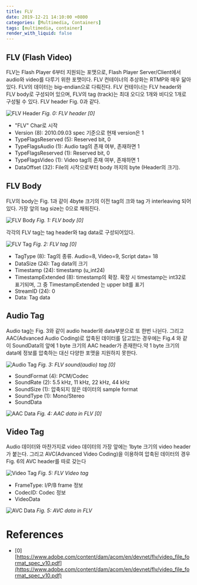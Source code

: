 ```yaml
---
title: FLV
date: 2019-12-21 14:10:00 +0800
categories: [Multimedia, Containers]
tags: [multimedia, container]
render_with_liquid: false
---
```


## FLV (Flash Video)

FLV는 Flash Player 6부터 지원되는 포맷으로, Flash Player Server/Client에서 audio와 video를 다루기 위한 포맷이다. FLV 컨테이너의 추상화는 RTMP와 매우 닮아있다. FLV의 데이터는 big-endian으로 다뤄진다. FLV 컨테이너는 FLV header와 FLV body로 구성되어 있으며, FLV의 tag (track)는 최대 오디오 1개와 비디오 1개로 구성될 수 있다. FLV header Fig. 0과 같다.

![FLV Header](/assets/img/post/multimedia_container/flv/flv-header.png)
_Fig. 0: FLV header [0]_

- "FLV" Char로 시작
- Version (8): 2010.09.03 spec 기준으로 현재 version은 1
- TypeFlagsReserved (5): Reserved bit, 0
- TypeFlagsAudio (1): Audio tag의 존재 여부, 존재하면 1
- TypeFlagsReserved (1): Reserved bit, 0
- TypeFlagsVideo (1): Video tag의 존재 여부, 존재하면 1
- DataOffset (32): File의 시작으로부터 body 까지의 byte (Header의 크기). 

## FLV Body

FLV의 body는 Fig. 1과 같이 4byte 크기의 이전 tag의 크와 tag 가 interleaving  되어있다. 가장 앞의 tag size는 0으로 채워진다.


![FLV Body](/assets/img/post/multimedia_container/flv/flv-body.png)
_Fig. 1: FLV body [0]_

각각의 FLV tag는 tag header와 tag data로 구성되어있다. 

![FLV Tag](/assets/img/post/multimedia_container/flv/flv-tag.png)
_Fig. 2: FLV tag [0]_

- TagType (8): Tag의 종류. Audio=8, Video=9, Script data= 18
- DataSize (24): Tag data의 크기
- Timestamp (24): timestamp (u_int24)
- TimestampExtended (8): timestamp의 확장. 확장 시 timestamp는 int32로 표기되며, 그 중 TimestampExtended 는 upper bit를 표기
- StreamID (24): 0
- Data: Tag data

## Audio Tag

Audio tag는 Fig. 3와 같이 audio  header와 data부분으로 또 한번 나뉜다. 그리고 AAC(Advanced Audio Coding)로 압축된 데이터를 담고있는 경우에는 Fig.4 와 같이 SoundData의 앞에 1 byte 크기의 AAC header가 존재한다.약 1 byte 크기의 data에 정보를 압축하는 대신 다양한 포맷을 지원하지 못한다.

![Audio Tag](/assets/img/post/multimedia_container/flv/audio-tag.png)
_Fig. 3: FLV sound(audio) tag [0]_

- SoundFormat (4): PCM/Codec
- SoundRate (2): 5.5 kHz, 11 kHz, 22 kHz, 44 kHz
- SoundSize (1): 압축되지 않은 데이터의 sample format
- SoundType (1): Mono/Stereo
- SoundData


![AAC Data](/assets/img/post/multimedia_container/flv//aac-data.png)
_Fig. 4: AAC data in FLV [0]_


## Video Tag
Audio 데이터와 마찬가지로 video 데이터의 가장 앞에는 1byte 크기의 video header가 붙는다. 그리고 AVC(Advanced Video Coding)을 이용하여 압축된 데이터의 경우 Fig. 6의 AVC header를 따로 갖는다

![Video Tag](/assets/img/post/multimedia_container/flv/video-tag.png)
_Fig. 5: FLV Video tag_

- FrameType: I/P/B frame 정보
- CodecID: Codec 정보
- VideoData

![AVC Data](/assets/img/post/multimedia_container/flv/avc-data.png)
_Fig. 5: AVC data in FLV_

# References

- [0] [https://www.adobe.com/content/dam/acom/en/devnet/flv/video_file_format_spec_v10.pdf](https://www.adobe.com/content/dam/acom/en/devnet/flv/video_file_format_spec_v10.pdf)